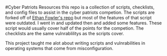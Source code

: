 #Cyber Patriots Resources
this repo is a collection of scripts, checklists, and config files to assist in the cyber patriots competion. The scripts are forked off of [Ethan Fowler's repo]() but most of the features of that script were outdated. I went in and updated then and added some features. These script would usually cover half of the points for the competion. The checklists are the same vulnrablilitys as the scripts cover.

This project taught me alot about writing scripts and vulnrabilities in operating systems that come from misconfiguration.
